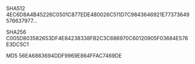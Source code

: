 SHA512          4EC6D8A4B45226C0501C877EDE480026C511D7C9843646921E77373649576637977... 

SHA256          C005D803582653DF4E84238338FB2C3C686970C60120905F03684E576E3DC5C1       

MD5             56EA6863694DDF9969E864FFAC7469DE
